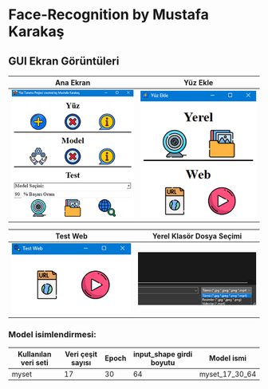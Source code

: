# Face-Recognition by Mustafa Karakaş

## GUI Ekran Görüntüleri

| Ana Ekran                               | Yüz Ekle                              |
|-----------------------------------------|---------------------------------------|
| ![](utils/projectImages/mainScreen.png) | ![](utils/projectImages/addFace.png)  |

| Test Web                              | Yerel Klasör Dosya Seçimi                |
|---------------------------------------|------------------------------------------|
| ![](utils/projectImages/testWeb.png)  | ![](utils/projectImages/localFolder.png) |

### Model isimlendirmesi:

| Kullanılan veri seti | Veri çeşit sayısı | Epoch | input_shape girdi boyutu | Model ismi     |
|----------------------|-------------------|-------|--------------------------|----------------|
| myset                | 17                | 30    | 64                       | myset_17_30_64 |